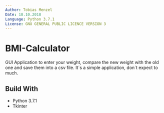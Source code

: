 ```yaml
---
Author: Tobias Menzel
Date: 18.10.2018
Language: Python 3.7.1
License: GNU GENERAL PUBLIC LICENCE VERSION 3
---
```

# BMI-Calculator

GUI Application to enter your weight, compare the new weight with the old one
and save them into a csv file. It´s a simple application, don´t expect to much.

## Build With

- Python 3.7.1
- Tkinter
